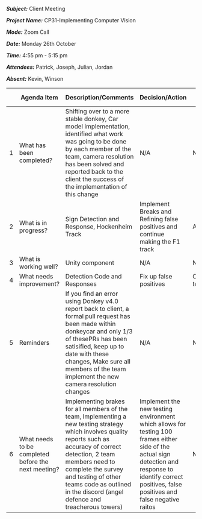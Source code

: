 ***Subject:*** Client Meeting

***Project Name:*** CP31-Implementing Computer Vision

***Mode:*** Zoom Call

***Date:*** Monday 26th October

***Time:*** 4:55 pm - 5:15 pm

***Attendees:*** Patrick, Joseph, Julian, Jordan

***Absent:*** Kevin, Winson


||Agenda Item |Description/Comments|Decision/Action|Who?|Items for escalation|
|-|-|-|-|-|-|
|1|What has been completed?|Shifting over to a more stable donkey, Car model implementation, identified what work was going to be done by each member of the team, camera resolution has been solved and reported back to the client the success of the implementation of this change|N/A|N/A|N/A|
|2|What is in progress?|Sign Detection and Response, Hockenheim Track| Implement Breaks and Refining false positives and continue making the F1 track|All|N/A|
|3|What is working well?| Unity component | N/A |N/A|N/A|
|4|What needs improvement? |Detection Code and Responses|Fix up false positives|OpenCV team|N/A|
|5|Reminders|If you find an error using Donkey v4.0 report back to client, a formal pull request has been made within donkeycar and only 1/3 of thesePRs has been satisified, keep up to date with these changes, Make sure all members of the team implement the new camera resolution changes|N/A|N/A|N/A|
|6|What needs to be completed before the next meeting?|Implementing brakes for all members of the team, Implementing a new testing strategy which involves quality reports such as accuracy of correct detection, 2 team members need to complete the survey and testing of other teams code as outlined in the discord (angel defence and treacherous towers)|Implement the new testing environment which allows for testing 100 frames either side of the actual sign detection and response to identify correct positives, false positives and false negative raitos|N/A|N/A|